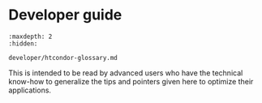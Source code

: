 # Developer guide

```{toctree}
:maxdepth: 2
:hidden:

developer/htcondor-glossary.md
```

This is intended to be read by advanced users who have the technical know-how to generalize the tips and pointers given here to optimize their applications.
